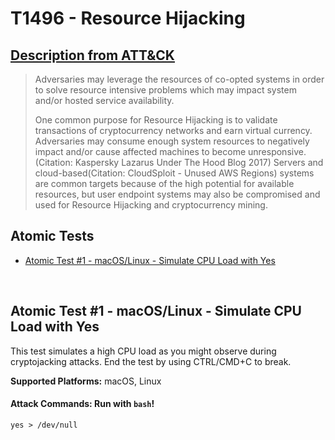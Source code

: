 # T1496 - Resource Hijacking
## [Description from ATT&CK](https://attack.mitre.org/wiki/Technique/T1496)
<blockquote>Adversaries may leverage the resources of co-opted systems in order to solve resource intensive problems which may impact system and/or hosted service availability. 

One common purpose for Resource Hijacking is to validate transactions of cryptocurrency networks and earn virtual currency. Adversaries may consume enough system resources to negatively impact and/or cause affected machines to become unresponsive.(Citation: Kaspersky Lazarus Under The Hood Blog 2017) Servers and cloud-based(Citation: CloudSploit - Unused AWS Regions) systems are common targets because of the high potential for available resources, but user endpoint systems may also be compromised and used for Resource Hijacking and cryptocurrency mining.</blockquote>

## Atomic Tests

- [Atomic Test #1 - macOS/Linux - Simulate CPU Load with Yes](#atomic-test-1---macoslinux---simulate-cpu-load-with-yes)


<br/>

## Atomic Test #1 - macOS/Linux - Simulate CPU Load with Yes
This test simulates a high CPU load as you might observe during cryptojacking attacks.
End the test by using CTRL/CMD+C to break.

**Supported Platforms:** macOS, Linux





#### Attack Commands: Run with `bash`! 
```
yes > /dev/null
```






<br/>

